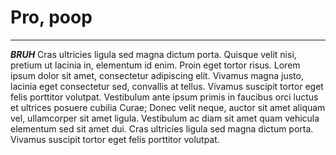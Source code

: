 # Pro, poop
---
***BRUH***
Cras ultricies ligula sed magna dictum porta. Quisque velit nisi, pretium ut lacinia in, elementum id enim. Proin eget tortor risus.
Lorem ipsum dolor sit amet, consectetur adipiscing elit. Vivamus magna justo, lacinia eget consectetur sed, convallis at tellus. 
Vivamus suscipit tortor eget felis porttitor volutpat. Vestibulum ante ipsum primis in faucibus orci luctus et ultrices posuere cubilia Curae; 
Donec velit neque, auctor sit amet aliquam vel, ullamcorper sit amet ligula. Vestibulum ac diam sit amet quam vehicula elementum sed sit amet dui.
Cras ultricies ligula sed magna dictum porta. Vivamus suscipit tortor eget felis porttitor volutpat.
